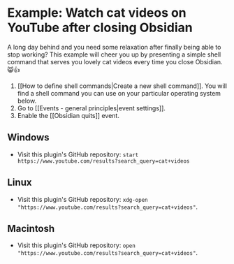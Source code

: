 # Example: Watch cat videos on YouTube after closing Obsidian

A long day behind and you need some relaxation after finally being able to stop working? This example will cheer you up by presenting a simple shell command that serves you lovely cat videos every time you close Obsidian. 😸👍

1. [[How to define shell commands|Create a new shell command]]. You will find a shell command you can use on your particular operating system below.
2. Go to [[Events - general principles|event settings]].
3. Enable the [[Obsidian quits]] event. 

## Windows
- Visit this plugin's GitHub repository: `start https://www.youtube.com/results?search_query=cat+videos`

## Linux
- Visit this plugin's GitHub repository: `xdg-open "https://www.youtube.com/results?search_query=cat+videos"`.

## Macintosh
- Visit this plugin's GitHub repository: `open "https://www.youtube.com/results?search_query=cat+videos"`.